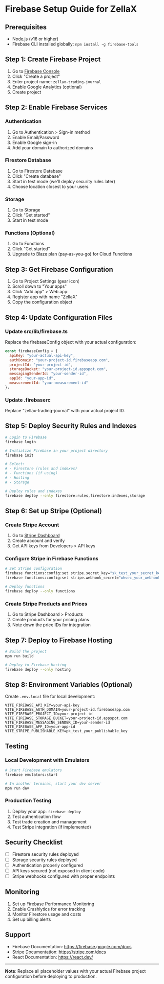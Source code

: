 # Firebase Setup Guide for ZellaX

## Prerequisites
- Node.js (v16 or higher)
- Firebase CLI installed globally: `npm install -g firebase-tools`

## Step 1: Create Firebase Project
1. Go to [Firebase Console](https://console.firebase.google.com/)
2. Click "Create a project"
3. Enter project name: `zellax-trading-journal`
4. Enable Google Analytics (optional)
5. Create project

## Step 2: Enable Firebase Services

### Authentication
1. Go to Authentication > Sign-in method
2. Enable Email/Password
3. Enable Google sign-in
4. Add your domain to authorized domains

### Firestore Database
1. Go to Firestore Database
2. Click "Create database"
3. Start in test mode (we'll deploy security rules later)
4. Choose location closest to your users

### Storage
1. Go to Storage
2. Click "Get started"
3. Start in test mode

### Functions (Optional)
1. Go to Functions
2. Click "Get started"
3. Upgrade to Blaze plan (pay-as-you-go) for Cloud Functions

## Step 3: Get Firebase Configuration
1. Go to Project Settings (gear icon)
2. Scroll down to "Your apps"
3. Click "Add app" > Web app
4. Register app with name "ZellaX"
5. Copy the configuration object

## Step 4: Update Configuration Files

### Update src/lib/firebase.ts
Replace the firebaseConfig object with your actual configuration:

```javascript
const firebaseConfig = {
  apiKey: "your-actual-api-key",
  authDomain: "your-project-id.firebaseapp.com",
  projectId: "your-project-id",
  storageBucket: "your-project-id.appspot.com",
  messagingSenderId: "your-sender-id",
  appId: "your-app-id",
  measurementId: "your-measurement-id"
};
```

### Update .firebaserc
Replace "zellax-trading-journal" with your actual project ID.

## Step 5: Deploy Security Rules and Indexes

```bash
# Login to Firebase
firebase login

# Initialize Firebase in your project directory
firebase init

# Select:
# - Firestore (rules and indexes)
# - Functions (if using)
# - Hosting
# - Storage

# Deploy rules and indexes
firebase deploy --only firestore:rules,firestore:indexes,storage
```

## Step 6: Set up Stripe (Optional)

### Create Stripe Account
1. Go to [Stripe Dashboard](https://dashboard.stripe.com/)
2. Create account and verify
3. Get API keys from Developers > API keys

### Configure Stripe in Firebase Functions
```bash
# Set Stripe configuration
firebase functions:config:set stripe.secret_key="sk_test_your_secret_key"
firebase functions:config:set stripe.webhook_secret="whsec_your_webhook_secret"

# Deploy functions
firebase deploy --only functions
```

### Create Stripe Products and Prices
1. Go to Stripe Dashboard > Products
2. Create products for your pricing plans
3. Note down the price IDs for integration

## Step 7: Deploy to Firebase Hosting

```bash
# Build the project
npm run build

# Deploy to Firebase Hosting
firebase deploy --only hosting
```

## Step 8: Environment Variables (Optional)

Create `.env.local` file for local development:

```env
VITE_FIREBASE_API_KEY=your-api-key
VITE_FIREBASE_AUTH_DOMAIN=your-project-id.firebaseapp.com
VITE_FIREBASE_PROJECT_ID=your-project-id
VITE_FIREBASE_STORAGE_BUCKET=your-project-id.appspot.com
VITE_FIREBASE_MESSAGING_SENDER_ID=your-sender-id
VITE_FIREBASE_APP_ID=your-app-id
VITE_STRIPE_PUBLISHABLE_KEY=pk_test_your_publishable_key
```

## Testing

### Local Development with Emulators
```bash
# Start Firebase emulators
firebase emulators:start

# In another terminal, start your dev server
npm run dev
```

### Production Testing
1. Deploy your app: `firebase deploy`
2. Test authentication flow
3. Test trade creation and management
4. Test Stripe integration (if implemented)

## Security Checklist
- [ ] Firestore security rules deployed
- [ ] Storage security rules deployed
- [ ] Authentication properly configured
- [ ] API keys secured (not exposed in client code)
- [ ] Stripe webhooks configured with proper endpoints

## Monitoring
1. Set up Firebase Performance Monitoring
2. Enable Crashlytics for error tracking
3. Monitor Firestore usage and costs
4. Set up billing alerts

## Support
- Firebase Documentation: https://firebase.google.com/docs
- Stripe Documentation: https://stripe.com/docs
- React Documentation: https://react.dev/

---

**Note**: Replace all placeholder values with your actual Firebase project configuration before deploying to production.